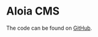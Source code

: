 # Aloia CMS

The code can be found on [GitHub](https://github.com/roelofjan-elsinga/flat-file-cms).
